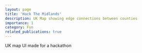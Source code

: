 ```yaml
---
layout: page
title: 'Hack The Midlands'
description: UK Map showing edge connections between counties
importance: 1
category: Fun
related_publications: true
---
```

UK map UI made for a hackathon
